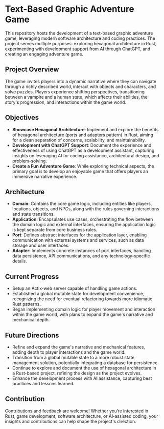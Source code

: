 # Text-Based Graphic Adventure Game

This repository hosts the development of a text-based graphic adventure game, leveraging modern software architecture and coding practices. The project serves multiple purposes: exploring hexagonal architecture in Rust, experimenting with development support from AI through ChatGPT, and creating an engaging adventure game.

## Project Overview

The game invites players into a dynamic narrative where they can navigate through a richly described world, interact with objects and characters, and solve puzzles. Players experience shifting perspectives, transitioning between a vampire and a human state, which affects their abilities, the story's progression, and interactions within the game world.

## Objectives

- **Showcase Hexagonal Architecture**: Implement and explore the benefits of hexagonal architecture (ports and adapters pattern) in Rust, aiming for a clean separation of concerns, scalability, and maintainability.
- **Development with ChatGPT Support**: Document the experience and effectiveness of using ChatGPT as a development assistant, capturing insights on leveraging AI for coding assistance, architectural design, and problem-solving.
- **Create a Fun Adventure Game**: While exploring technical aspects, the primary goal is to develop an enjoyable game that offers players an immersive narrative experience.

## Architecture

- **Domain**: Contains the core game logic, including entities like players, locations, objects, and NPCs, along with the rules governing interactions and state transitions.
- **Application**: Encapsulates use cases, orchestrating the flow between the domain logic and external interfaces, ensuring the application logic is kept separate from core business rules.
- **Port**: Defines abstract interfaces for the application layer, enabling communication with external systems and services, such as data storage and user interfaces.
- **Adapter**: Implements concrete instances of port interfaces, handling data persistence, API communications, and any technology-specific details.

## Current Progress

- Setup an Actix-web server capable of handling game actions.
- Established a global mutable state for development convenience, recognizing the need for eventual refactoring towards more idiomatic Rust patterns.
- Began implementing domain logic for player movement and interaction within the game world, with plans to expand the game's narrative and mechanical depth.

## Future Directions

- Refine and expand the game's narrative and mechanical features, adding depth to player interactions and the game world.
- Transition from a global mutable state to a more robust state management solution, potentially integrating a database for persistence.
- Continue to explore and document the use of hexagonal architecture in a Rust-based project, refining the design as the project evolves.
- Enhance the development process with AI assistance, capturing best practices and lessons learned.

## Contribution

Contributions and feedback are welcome! Whether you're interested in Rust, game development, software architecture, or AI-assisted coding, your insights and contributions can help shape the project's direction.
